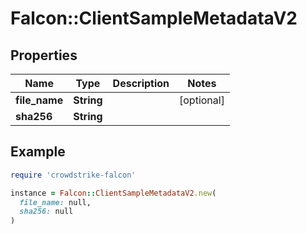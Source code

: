 # Falcon::ClientSampleMetadataV2

## Properties

| Name | Type | Description | Notes |
| ---- | ---- | ----------- | ----- |
| **file_name** | **String** |  | [optional] |
| **sha256** | **String** |  |  |

## Example

```ruby
require 'crowdstrike-falcon'

instance = Falcon::ClientSampleMetadataV2.new(
  file_name: null,
  sha256: null
)
```

